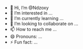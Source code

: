- 👋 Hi, I’m @Ndzoxy
- 👀 I’m interested in ...
- 🌱 I’m currently learning ...
- 💞️ I’m looking to collaborate on ...
- 📫 How to reach me ...
- 😄 Pronouns: ...
- ⚡ Fun fact: ...

<!---
Ndzoxy/Ndzoxy is a ✨ special ✨ repository because its `README.md` (this file) appears on your GitHub profile.
You can click the Preview link to take a look at your changes.
--->
